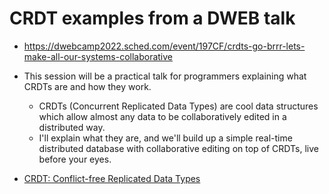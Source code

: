 # CRDT examples from a DWEB talk
- https://dwebcamp2022.sched.com/event/197CF/crdts-go-brrr-lets-make-all-our-systems-collaborative

- This session will be a practical talk for programmers explaining what CRDTs are and how they work.
  - CRDTs (Concurrent Replicated Data Types) are cool data structures which allow almost any data to be collaboratively edited in a distributed way. 
  - I'll explain what they are, and we'll build up a simple real-time distributed database with collaborative editing on top of CRDTs, live before your eyes.

- [CRDT: Conflict-free Replicated Data Types](https://medium.com/@amberovsky/crdt-conflict-free-replicated-data-types-b4bfc8459d26)
